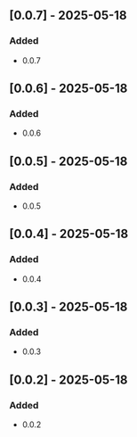 ## [0.0.7] - 2025-05-18

### Added
- 0.0.7

## [0.0.6] - 2025-05-18

### Added
- 0.0.6

## [0.0.5] - 2025-05-18

### Added
- 0.0.5

## [0.0.4] - 2025-05-18

### Added
- 0.0.4

## [0.0.3] - 2025-05-18

### Added
- 0.0.3

## [0.0.2] - 2025-05-18

### Added
- 0.0.2

